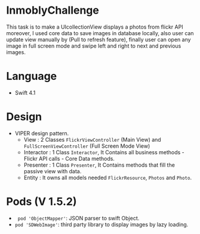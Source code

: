 # InmoblyChallenge
This task is to make a UIcollectionView displays a photos from flickr API moreover, I used core data to save images in database locally, also user can update view manually by (Pull to refresh feature), finally user can open any image in full screen mode and swipe left and right to next and previous images.
# Language
-   Swift 4.1
# Design
  - VIPER design pattern.
    - View : 2 Classes ```FlickrViewController``` (Main View) and  ` FullScreenViewController` (Full Screen Mode View)
    - Interactor : 1 Class `Interactor`, It Contains all business methods
            -  Flickr API calls
            -  Core Data methods.
    -  Presenter : 1 Class `Presenter`, It Contains methods that fill the passive view with data.
    -  Entity : It owns all models needed `FlickrResource`, `Photos` and `Photo`.

# Pods (V 1.5.2)
- ` pod 'ObjectMapper'`: JSON parser to swift Object.
-  `pod 'SDWebImage'`: third party library to display images by lazy loading.
  
